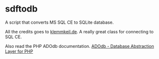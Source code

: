 # sdftodb
A script that converts MS SQL CE to SQLite database.

All the credits goes to [klemmkeil.de](http://www.klemmkeil.de/sql-compact-edition-sdf-mit-php-auslesen/). A really great class
for connecting to SQL CE.

Also read the PHP ADOdb documentation.
[ADOdb - Database Abstraction Layer for PHP](adodb.org/dokuwiki/doku.php?id=v5:userguide:userguide_index)
